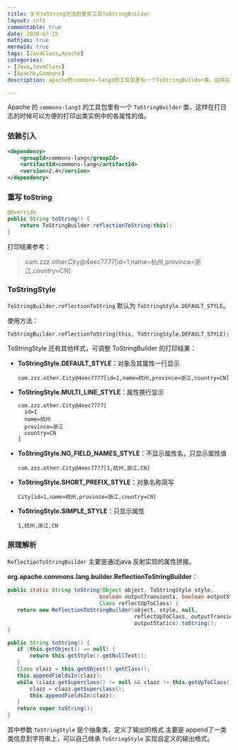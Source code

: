 ```yaml
---
title: 关于toString方法的重写工具ToStringBuilder
layout: info
commentable: true
date: 2020-07-15
mathjax: true
mermaid: true
tags: [JavaClass,Apache]
categories: 
- [Java,JavaClass]
- [Apache,Commons]
description: apache的commons-lang3的工具包里有一个ToStringBuilder类，这样在打日志的时候可以方便的打印出类实例中的各属性的值。

---
```


Apache 的 `commons-lang3` 的工具包里有一个 `ToStringBuilder` 类，这样在打日志的时候可以方便的打印出类实例中的各属性的值。

### 依赖引入

```xml
<dependency>
    <groupId>commons-lang</groupId>
    <artifactId>commons-lang</artifactId>
    <version>2.4</version>
</dependency>
```

### 重写 toString

```java
@Override
public String toString() {
	return ToStringBuilder.reflectionToString(this);
}
```

打印结果参考：

> com.zzz.other.City@4eec7777[id=1,name=杭州,province=浙江,country=CN]

### ToStringStyle

`ToStringBuilder.reflectionToString`  默认为 `ToStringStyle.DEFAULT_STYLE`。

使用方法：

```
ToStringBuilder.reflectionToString(this, ToStringStyle.DEFAULT_STYLE);
```

ToStringStyle 还有其他样式，可调整 ToStringBuilder 的打印结果：

- **ToStringStyle.DEFAULT_STYLE**：对象及其属性一行显示

  ```
  com.zzz.other.City@4eec7777[id=1,name=杭州,province=浙江,country=CN]
  ```
  
- **ToStringStyle.MULTI_LINE_STYLE**：属性换行显示

  ```
  com.zzz.other.City@4eec7777[
    id=1
    name=杭州
    province=浙江
    country=CN
  ]
  ```
  
- **ToStringStyle.NO_FIELD_NAMES_STYLE**：不显示属性名，只显示属性值

  ```
  com.zzz.other.City@4eec7777[1,杭州,浙江,CN]
  ```

- **ToStringStyle.SHORT_PREFIX_STYLE**：对象名称简写

  ```
  City[id=1,name=杭州,province=浙江,country=CN]
  ```
- **ToStringStyle.SIMPLE_STYLE**：只显示属性

  ```
  1,杭州,浙江,CN
  ```

### 原理解析

`ReflectionToStringBuilder` 主要是通过java 反射实现的属性拼接。

**org.apache.commons.lang.builder.ReflectionToStringBuilder**：


 ```java
public static String toString(Object object, ToStringStyle style, 
                              boolean outputTransients, boolean outputStatics,
                              Class reflectUpToClass) {
	return new ReflectionToStringBuilder(object, style, null, 
                                         reflectUpToClass, outputTransients,
                                         outputStatics).toString();
}

public String toString() {
	if (this.getObject() == null) {
		return this.getStyle().getNullText();
	}
	Class clazz = this.getObject().getClass();
	this.appendFieldsIn(clazz);
	while (clazz.getSuperclass() != null && clazz != this.getUpToClass()) {
		clazz = clazz.getSuperclass();
		this.appendFieldsIn(clazz);
	}
	return super.toString();
}
 ```

其中参数  `ToStringStyle`  是个抽象类，定义了输出的格式 主要是 append了一类类信息到字符串上，可以自己继承 `ToStringStyle`  实现自定义的输出格式。